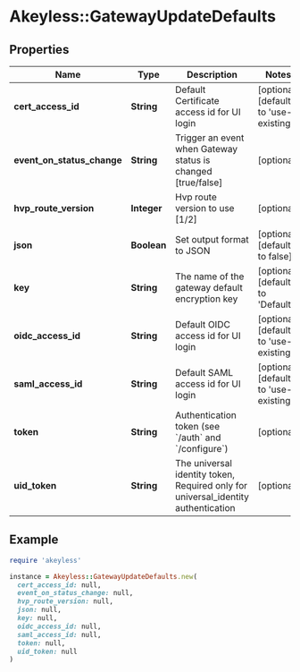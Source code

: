 # Akeyless::GatewayUpdateDefaults

## Properties

| Name | Type | Description | Notes |
| ---- | ---- | ----------- | ----- |
| **cert_access_id** | **String** | Default Certificate access id for UI login | [optional][default to &#39;use-existing&#39;] |
| **event_on_status_change** | **String** | Trigger an event when Gateway status is changed [true/false] | [optional] |
| **hvp_route_version** | **Integer** | Hvp route version to use [1/2] | [optional] |
| **json** | **Boolean** | Set output format to JSON | [optional][default to false] |
| **key** | **String** | The name of the gateway default encryption key | [optional][default to &#39;Default&#39;] |
| **oidc_access_id** | **String** | Default OIDC access id for UI login | [optional][default to &#39;use-existing&#39;] |
| **saml_access_id** | **String** | Default SAML access id for UI login | [optional][default to &#39;use-existing&#39;] |
| **token** | **String** | Authentication token (see &#x60;/auth&#x60; and &#x60;/configure&#x60;) | [optional] |
| **uid_token** | **String** | The universal identity token, Required only for universal_identity authentication | [optional] |

## Example

```ruby
require 'akeyless'

instance = Akeyless::GatewayUpdateDefaults.new(
  cert_access_id: null,
  event_on_status_change: null,
  hvp_route_version: null,
  json: null,
  key: null,
  oidc_access_id: null,
  saml_access_id: null,
  token: null,
  uid_token: null
)
```

